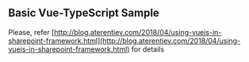 ## Basic Vue-TypeScript Sample
Please, refer [http://blog.aterentiev.com/2018/04/using-vuejs-in-sharepoint-framework.html](http://blog.aterentiev.com/2018/04/using-vuejs-in-sharepoint-framework.html) for details